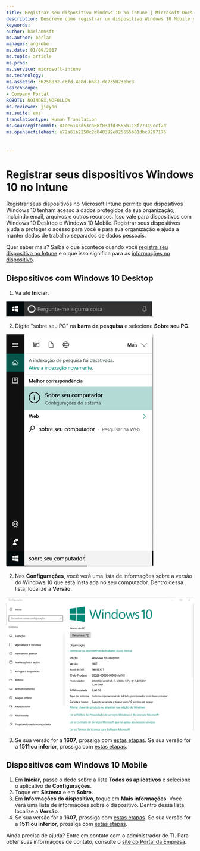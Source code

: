 ```yaml
---
title: Registrar seu dispositivo Windows 10 no Intune | Microsoft Docs
description: Descreve como registrar um dispositivo Windows 10 Mobile ou Desktop no Intune
keywords: 
author: barlanmsft
ms.author: barlan
manager: angrobe
ms.date: 01/09/2017
ms.topic: article
ms.prod: 
ms.service: microsoft-intune
ms.technology: 
ms.assetid: 36250832-c6fd-4e8d-b681-de735023ebc3
searchScope:
- Company Portal
ROBOTS: NOINDEX,NOFOLLOW
ms.reviewer: jieyan
ms.suite: ems
translationtype: Human Translation
ms.sourcegitcommit: 81ee6143d53ca08f03dfd3555b118f77319ccf2d
ms.openlocfilehash: e72a61b2250c2d048392e025655b81dbc8297176


---
```



# <a name="enroll-your-windows-10-devices-in-intune"></a>Registrar seus dispositivos Windows 10 no Intune

Registrar seus dispositivos no Microsoft Intune permite que dispositivos Windows 10 tenham acesso a dados protegidos da sua organização, incluindo email, arquivos e outros recursos. Isso vale para dispositivos com Windows 10 Desktop e Windows 10 Mobile. Registrar seus dispositivos ajuda a proteger o acesso para você e para sua organização e ajuda a manter dados de trabalho separados de dados pessoais.

Quer saber mais? Saiba o que acontece quando você [registra seu dispositivo no Intune](what-happens-if-you-install-the-company-portal-app-and-enroll-your-device-in-intune-windows.md) e o que isso significa para as [informações no dispositivo](what-can-your-it-administrator-see-when-you-enroll-your-device-in-intune-windows.md).

## <a name="windows-10-desktop-devices"></a>Dispositivos com Windows 10 Desktop
1.    Vá até __Iniciar__.

 ![Menu Iniciar do Windows](../media/windows-start-menu.png).

2. Digite "sobre seu PC" na __barra de pesquisa__ e selecione __Sobre seu PC__.

 ![configurações de pesquisa para "sobre seu pc"](../media/searching_for_about_your_pc.png)

2.    Nas __Configurações__, você verá uma lista de informações sobre a versão do Windows 10 que está instalada no seu computador. Dentro dessa lista, localize a __Versão__.

 ![Windows 10 Desktop – Sobre seu PC](../media/settings_about_pc.png)

3.    Se sua versão for a __1607__, prossiga com [estas etapas](enroll-your-w10-device-access-work-or-school.md). Se sua versão for a __1511 ou inferior__, prossiga com [estas etapas](enroll-your-w10-device-your-account.md).

## <a name="windows-10-mobile-devices"></a>Dispositivos com Windows 10 Mobile

1.    Em __Iniciar__, passe o dedo sobre a lista __Todos os aplicativos__ e selecione o aplicativo de __Configurações__.
2.    Toque em __Sistema__ e em __Sobre__.
3.    Em __Informações do dispositivo__, toque em __Mais informações__. Você verá uma lista de informações sobre o dispositivo. Dentro dessa lista, localize a __Versão__.
4.    Se sua versão for a __1607__, prossiga com [estas etapas](enroll-your-w10-device-access-work-or-school.md). Se sua versão for a __1511 ou inferior__, prossiga com [estas etapas](enroll-your-w10-device-your-account.md).

Ainda precisa de ajuda? Entre em contato com o administrador de TI. Para obter suas informações de contato, consulte o [site do Portal da Empresa](http://portal.manage.microsoft.com).



<!--HONumber=Jan17_HO2-->


